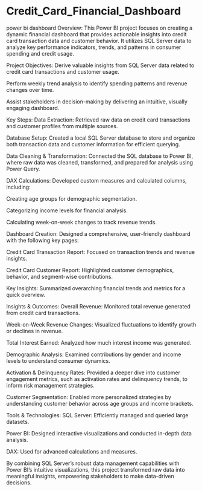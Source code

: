 # Credit_Card_Financial_Dashboard
power bi dashboard
Overview:
This Power BI project focuses on creating a dynamic financial dashboard that provides actionable insights into credit card transaction data and customer behavior. It utilizes SQL Server data to analyze key performance indicators, trends, and patterns in consumer spending and credit usage.

Project Objectives:
Derive valuable insights from SQL Server data related to credit card transactions and customer usage.

Perform weekly trend analysis to identify spending patterns and revenue changes over time.

Assist stakeholders in decision-making by delivering an intuitive, visually engaging dashboard.

Key Steps:
Data Extraction: Retrieved raw data on credit card transactions and customer profiles from multiple sources.

Database Setup: Created a local SQL Server database to store and organize both transaction data and customer information for efficient querying.

Data Cleaning & Transformation: Connected the SQL database to Power BI, where raw data was cleaned, transformed, and prepared for analysis using Power Query.

DAX Calculations: Developed custom measures and calculated columns, including:

Creating age groups for demographic segmentation.

Categorizing income levels for financial analysis.

Calculating week-on-week changes to track revenue trends.

Dashboard Creation: Designed a comprehensive, user-friendly dashboard with the following key pages:

Credit Card Transaction Report: Focused on transaction trends and revenue insights.

Credit Card Customer Report: Highlighted customer demographics, behavior, and segment-wise contributions.

Key Insights: Summarized overarching financial trends and metrics for a quick overview.

Insights & Outcomes:
Overall Revenue: Monitored total revenue generated from credit card transactions.

Week-on-Week Revenue Changes: Visualized fluctuations to identify growth or declines in revenue.

Total Interest Earned: Analyzed how much interest income was generated.

Demographic Analysis: Examined contributions by gender and income levels to understand consumer dynamics.

Activation & Delinquency Rates: Provided a deeper dive into customer engagement metrics, such as activation rates and delinquency trends, to inform risk management strategies.

Customer Segmentation: Enabled more personalized strategies by understanding customer behavior across age groups and income brackets.

Tools & Technologies:
SQL Server: Efficiently managed and queried large datasets.

Power BI: Designed interactive visualizations and conducted in-depth data analysis.

DAX: Used for advanced calculations and measures.

By combining SQL Server’s robust data management capabilities with Power BI’s intuitive visualizations, this project transformed raw data into meaningful insights, empowering stakeholders to make data-driven decisions.
